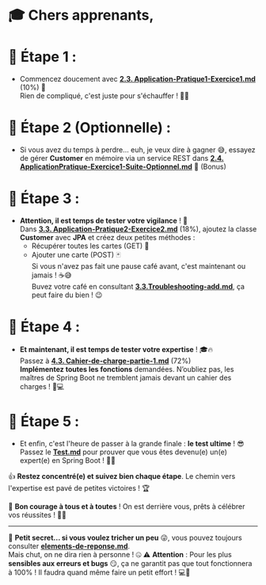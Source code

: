 # 🎓 Chers apprenants,

# 📌 **Étape 1** : 
- Commencez doucement avec [**2.3. Application-Pratique1-Exercice1.md**](2.3.Application-Pratique1-Exercice1.md) (10%) 📝  
  Rien de compliqué, c'est juste pour s'échauffer ! 💪😄

# 📌 **Étape 2 (Optionnelle)** : 
- Si vous avez du temps à perdre... euh, je veux dire à gagner 😅, essayez de gérer **Customer** en mémoire via un service REST dans [**2.4. ApplicationPratique-Exercice1-Suite-Optionnel.md**](2.4.ApplicationPratique-Exercice1-Suite-Optionnel.md) 🚀 (Bonus)

# 📌 **Étape 3** : 
- **Attention, il est temps de tester votre vigilance** ! 🧐  
  Dans [**3.3. Application-Pratique2-Exercice2.md**](3.3.Application-Pratique2-Exercice2.md) (18%), ajoutez la classe **Customer** avec **JPA** et créez deux petites méthodes :
  - Récupérer toutes les cartes (GET) 📜
  - Ajouter une carte (POST) 🃏  
  Si vous n'avez pas fait une pause café avant, c'est maintenant ou jamais ! ☕😅  
  Buvez votre café en consultant [**3.3.Troubleshooting-add.md**](3.3.Troubleshooting-add.md), ça peut faire du bien ! 😉

# 📌 **Étape 4** : 
- **Et maintenant, il est temps de tester votre expertise** ! 🎓🔥  
  Passez à [**4.3. Cahier-de-charge-partie-1.md**](4.3.Cahier-de-charge-partie-1.md) (72%)  
  **Implémentez toutes les fonctions** demandées. N’oubliez pas, les maîtres de Spring Boot ne tremblent jamais devant un cahier des charges ! 💼💻

# 📌 **Étape 5** : 
- Et enfin, c'est l'heure de passer à la grande finale : **le test ultime** ! 😎 Passez le [**Test.md**](test.md) pour prouver que vous êtes devenu(e) un(e) expert(e) en Spring Boot ! 🧠💥

👍 **Restez concentré(e) et suivez bien chaque étape**. Le chemin vers l'expertise est pavé de petites victoires ! 🏆

💪 **Bon courage à tous et à toutes** ! On est derrière vous, prêts à célébrer vos réussites ! 🎉🎯




---------------------


🤫 **Petit secret... si vous voulez tricher un peu** 😜, vous pouvez toujours consulter [**elements-de-reponse.md**](elements-de-reponse.md).  
Mais chut, on ne dira rien à personne ! 🤐
⚠️ **Attention** : Pour les plus **sensibles aux erreurs et bugs** 😏, ça ne garantit pas que tout fonctionnera à 100% ! Il faudra quand même faire un petit effort ! 💻💪

